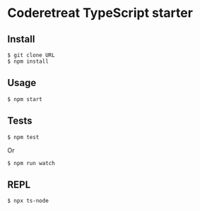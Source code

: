 Coderetreat TypeScript starter
====

Install
----

    $ git clone URL
    $ npm install

Usage
----

    $ npm start

Tests
----

    $ npm test

Or

    $ npm run watch

REPL
----

    $ npx ts-node
